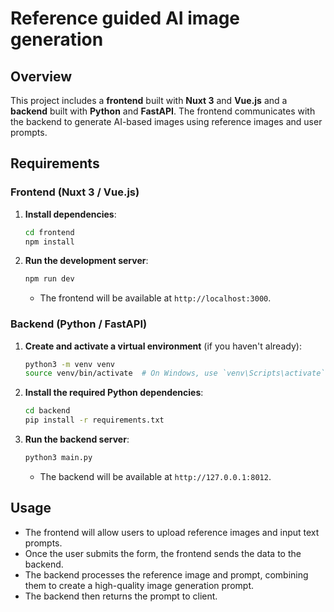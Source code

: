 # Reference guided AI image generation

## Overview

This project includes a **frontend** built with **Nuxt 3** and **Vue.js** and a **backend** built with **Python** and **FastAPI**. The frontend communicates with the backend to generate AI-based images using reference images and user prompts.



## Requirements

### Frontend (Nuxt 3 / Vue.js)

1. **Install dependencies**:
    ```bash
    cd frontend
    npm install
    ```

2. **Run the development server**:
    ```bash
    npm run dev
    ```

    - The frontend will be available at `http://localhost:3000`.

### Backend (Python / FastAPI)

1. **Create and activate a virtual environment** (if you haven't already):
    ```bash
    python3 -m venv venv
    source venv/bin/activate  # On Windows, use `venv\Scripts\activate`
    ```

2. **Install the required Python dependencies**:
    ```bash
    cd backend
    pip install -r requirements.txt
    ```

3. **Run the backend server**:
    ```bash
    python3 main.py
    ```

    - The backend will be available at `http://127.0.0.1:8012`.

## Usage

- The frontend will allow users to upload reference images and input text prompts.
- Once the user submits the form, the frontend sends the data to the backend.
- The backend processes the reference image and prompt, combining them to create a high-quality image generation prompt.
- The backend then returns the prompt to client.


